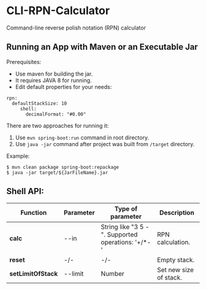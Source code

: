 # CLI-RPN-Calculator
Command-line reverse polish notation (RPN) calculator

Running an App with Maven or an Executable Jar
-----------------
Prerequisites:
- Use maven for building the jar.<br>
- It requires JAVA 8 for running.
- Edit default properties for your needs:
```
rpn:
  defaultStackSize: 10
     shell:
       decimalFormat: "#0.00"
```

There are two approaches for running it:
1. Use `mvn spring-boot:run` command in root directory.
2. Use `java -jar` command after project was built from `/target` directory.

Example:
```$xslt
$ mvn clean package spring-boot:repackage
$ java -jar target/${JarFileName}.jar
``` 

## Shell API:

| Function  | Parameter  | Type of parameter | Description |
|---|---|--------|-----|
| **calc**  | --in | String like "3 5 -". Supported operations: '+/*-' | RPN calculation. |
| **reset** | -/- | -/- | Empty stack. |
| **setLimitOfStack** | --limit  | Number | Set new size of stack. |
